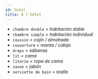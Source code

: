 ```yaml
---
id: hotel
title: À l'hôtel
---
```


* `chambre double` _= habitación doble_
* `chambre simple` _= habitación individual_
* `coussin` _= cojín / almohada_
* `couverture` _= manta / cobija_
* `draps` _= sábanas_
* `lit` _= cama_
* `literie` _= ropa de cama_
* `savon` _= jabón_
* `serviette de bain` _= toalla_
